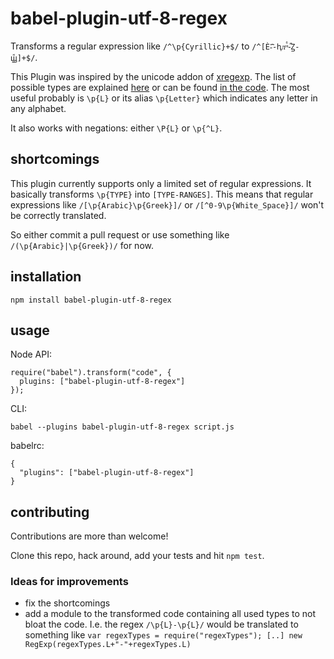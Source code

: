 # babel-plugin-utf-8-regex

Transforms a regular expression like `/^\p{Cyrillic}+$/` to `/^[Ѐ-҄҇-ԧᴫᵸⷠ-ⷿꙀ-ꚗꚟ]+$/`.

This Plugin was inspired by the unicode addon of [xregexp](http://xregexp.com/). The list of possible types are explained [here](http://www.regular-expressions.info/unicode.html) or can be found [in the code](/src/transformer.js). The most useful probably is `\p{L}` or its alias `\p{Letter}` which indicates any letter in any alphabet.

It also works with negations: either `\P{L}` or `\p{^L}`.

## shortcomings

This plugin currently supports only a limited set of regular expressions. It basically transforms `\p{TYPE}` into `[TYPE-RANGES]`. This means that regular expressions like `/[\p{Arabic}\p{Greek}]/` or `/[^0-9\p{White_Space}]/` won't be correctly translated.

So either commit a pull request or use something like `/(\p{Arabic}|\p{Greek})/` for now.

## installation

```
npm install babel-plugin-utf-8-regex
```

## usage

Node API:

```
require("babel").transform("code", {
  plugins: ["babel-plugin-utf-8-regex"]
});
```

CLI:

```
babel --plugins babel-plugin-utf-8-regex script.js
```

babelrc:
```
{
  "plugins": ["babel-plugin-utf-8-regex"]
}
```

## contributing

Contributions are more than welcome!

Clone this repo, hack around, add your tests and hit `npm test`.


### Ideas for improvements

* fix the shortcomings
* add a module to the transformed code containing all used types to not bloat the code. I.e. the regex `/\p{L}-\p{L}/` would be translated to something like `var regexTypes = require("regexTypes"); [..] new RegExp(regexTypes.L+"-"+regexTypes.L)`
